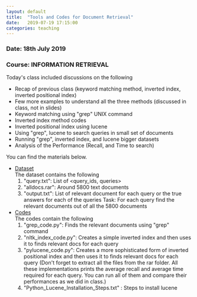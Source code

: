 ```yaml
---
layout: default
title:  "Tools and Codes for Document Retrieval"
date:   2019-07-19 17:15:00
categories: teaching
---
```

### Date: 18th July 2019
### Course: INFORMATION RETRIEVAL 

Today's class included discussions on the following
* Recap of previous class (keyword matching method, inverted index, inverted positional index)
* Few more examples to understand all the three methods (discussed in class, not in slides)
* Keyword matching using "grep" UNIX command
* Inverted index method codes
* Inverted positional index using lucene
* Using "grep", lucene to search queries in small set of documents
* Running "grep", inverted index, and lucene bigger datasets
* Analysis of the Performance (Recall, and Time to search)

You can find the materials below.
* [Dataset](https://drive.google.com/drive/folders/1pogGFFrn_WjIKn5uTKQ_mw4N4CIhalQF?usp=sharing)<br>
The dataset contains the following 
  1. "query.txt": List of <query_ids, queries>
  2. "alldocs.rar": Around 5800 text documents
  3. "output.txt": List of relevant document for each query or the true answers for each of the queries 
Task: For each query find the relevant documents out of all the 5800 documents
* [Codes](https://github.com/gourabkumarpatro/RelevantDocumentSearch-GREP-vs-INDEX-vs-PYLUCENE-)<br>
The codes contain the following
  1. "grep_code.py": Finds the relevant documents using "grep" command
  2. "nltk_index_code.py": Creates a simple inverted index and then uses it to finds relevant docs for each query
  3. "pylucene_code.py": Creates a more sophisticated form of inverted positional index and then uses it to finds relevant docs for each query
(Don't forget to extract all the files from the rar folder. All these implementations prints the average recall and average time required for each query. You can run all of them and compare their performances as we did in class.)
  4. "Python_Lucene_Installation_Steps.txt" : Steps to install lucene

